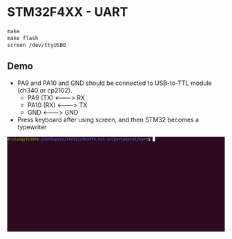 # STM32F4XX - UART
```shell
make
make flash
screen /dev/ttyUSB0
```

## Demo
* PA9 and PA10 and GND should be connected to USB-to-TTL module (ch340 or cp2102).
	* PA9  (TX) <---> RX
	* PA10 (RX) <---> TX 
	* GND       <---> GND
* Press keyboard after using screen, and then STM32 becomes a typewriter

![](uart.gif)
